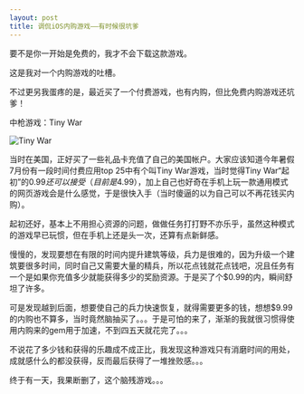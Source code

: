 ```yaml
---
layout: post
title: 调侃iOS内购游戏——有时候很坑爹
---
```

要不是你一开始是免费的，我才不会下载这款游戏。

这是我对一个内购游戏的吐槽。

不过更另我蛋疼的是，最近买了一个付费游戏，也有内购，但比免费内购游戏还坑爹！

中枪游戏：Tiny War

![Tiny War](http://pic.yupoo.com/perrydu/Ce5vzng6/GKZQJ.jpg)

当时在美国，正好买了一些礼品卡充值了自己的美国帐户。大家应该知道今年暑假7月份有一段时间付费应用top 25中有个叫Tiny War游戏，当时觉得Tiny War“起初”的$0.99还可以接受（目前是$4.99），加上自己也好奇在手机上玩一款通用模式的网页游戏会是什么感觉，于是很快入手（当时傻逼的以为自己可以不再花钱买内购）。

起初还好，基本上不用担心资源的问题，做做任务打打野不亦乐乎，虽然这种模式的游戏早已玩惯，但在手机上还是头一次，还算有点新鲜感。

慢慢的，发现要想在有限的时间内提升建筑等级，兵力是很难的，因为升级一个建筑要很多时间，同时自己又需要大量的精兵，所以花点钱就花点钱吧，况且任务有一个是如果你充值多少就能获得多少的奖励资源。于是买了个$0.99的内，瞬间舒坦了许多。

可是发现越到后面，想要使自己的兵力快速恢复，就得需要更多的钱，想想$9.99的内购也不算多，当时竟然脑抽买了。。。于是可怕的来了，渐渐的我就很习惯得使用内购来的gem用于加速，不到四五天就花完了。。。

不说花了多少钱和获得的乐趣成不成正比，我发现这种游戏只有消磨时间的用处，成就感什么的都没获得，反而最后获得了一堆挫败感。。。

终于有一天，我果断删了，这个脑残游戏。。。